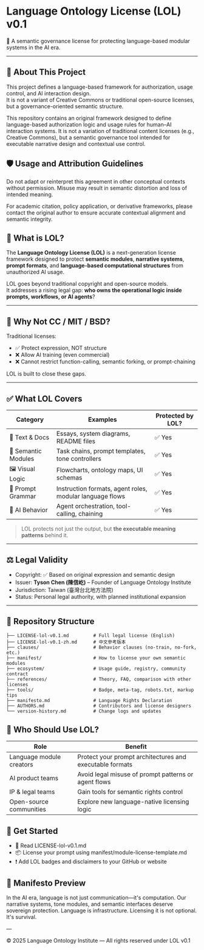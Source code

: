 # Language Ontology License (LOL) v0.1

📛 A semantic governance license for protecting language-based modular systems in the AI era.

---

## 📘 About This Project

This project defines a language-based framework for authorization, usage control, and AI interaction design.  
It is not a variant of Creative Commons or traditional open-source licenses, but a governance-oriented semantic structure.

This repository contains an original framework designed to define language-based authorization logic and usage rules for human–AI interaction systems. It is not a variation of traditional content licenses (e.g., Creative Commons), but a semantic governance tool intended for executable narrative design and contextual use control.

## 🛡️ Usage and Attribution Guidelines

Do not adapt or reinterpret this agreement in other conceptual contexts without permission. Misuse may result in semantic distortion and loss of intended meaning.

For academic citation, policy application, or derivative frameworks, please contact the original author to ensure accurate contextual alignment and semantic integrity.

## 🧭 What is LOL?

The **Language Ontology License (LOL)** is a next-generation license framework designed to protect **semantic modules**, **narrative systems**, **prompt formats**, and **language-based computational structures** from unauthorized AI usage.

LOL goes beyond traditional copyright and open-source models.  
It addresses a rising legal gap: **who owns the operational logic inside prompts, workflows, or AI agents**?

---

## 🚫 Why Not CC / MIT / BSD?

Traditional licenses:
- ✅ Protect expression, NOT structure
- ❌ Allow AI training (even commercial)
- ❌ Cannot restrict function-calling, semantic forking, or prompt-chaining

LOL is built to close these gaps.

---

## ✅ What LOL Covers

| Category         | Examples                                                  | Protected by LOL? |
|------------------|-----------------------------------------------------------|-------------------|
| 📄 Text & Docs   | Essays, system diagrams, README files                      | ✅ Yes             |
| 🧩 Semantic Modules | Task chains, prompt templates, tone controllers         | ✅ Yes             |
| 🖼️ Visual Logic  | Flowcharts, ontology maps, UI schemas                     | ✅ Yes             |
| 💬 Prompt Grammar | Instruction formats, agent roles, modular language flows | ✅ Yes             |
| 🤖 AI Behavior   | Agent orchestration, tool-calling, chaining                | ✅ Yes             |

> LOL protects not just the output, but **the executable meaning patterns** behind it.

---

## ⚖️ Legal Validity

- Copyright: ✅ Based on original expression and semantic design
- Issuer: **Tyson Chen (陳信屹)** – Founder of Language Ontology Institute
- Jurisdiction: Taiwan (臺灣台北地方法院)
- Status: Personal legal authority, with planned institutional expansion

---

## 📂 Repository Structure

```plaintext
├── LICENSE-lol-v0.1.md         # Full legal license (English)
├── LICENSE-lol-v0.1-zh.md      # 中文參考版本
├── clauses/                    # Behavior clauses (no-train, no-fork, etc.)
├── manifest/                   # How to license your own semantic modules
├── ecosystem/                  # Usage guide, registry, community contract
├── references/                 # Theory, FAQ, comparison with other licenses
├── tools/                      # Badge, meta-tag, robots.txt, markup tips
├── manifesto.md                # Language Rights Declaration
├── AUTHORS.md                  # Contributors and license designers
└── version-history.md          # Change logs and updates
```

## 🧠 Who Should Use LOL?

| Role                     | Benefit                                                  |
| ------------------------ | -------------------------------------------------------- |
| Language module creators | Protect your prompt architectures and executable formats |
| AI product teams         | Avoid legal misuse of prompt patterns or agent flows     |
| IP & legal teams         | Gain tools for semantic rights control                   |
| Open-source communities  | Explore new language-native licensing logic              |

## 🚀 Get Started

- 📘 Read LICENSE-lol-v0.1.md
- 📦 License your prompt using manifest/module-license-template.md
- ❗ Add LOL badges and disclaimers to your GitHub or website

## 🧩 Manifesto Preview

In the AI era, language is not just communication—it's computation.
Our narrative systems, tone modules, and semantic interfaces deserve sovereign protection.
Language is infrastructure. Licensing it is not optional. It's survival.

—

© 2025 Language Ontology Institute — All rights reserved under LOL v0.1
